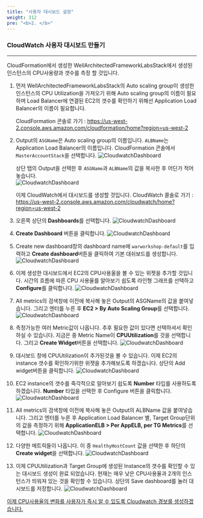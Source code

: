 ```yaml
---
title: "사용자 대시보드 설정"
weight: 312
pre: "<b>2. </b>"
---
```


### CloudWatch 사용자 대시보드 만들기
---
CloudFormation에서 생성한 WellArchitectedFrameworkLabsStack에서 생성된 인스턴스의 CPU사용량과 갯수를 측정 할 것입니다. 

1. 먼저 WellArchitectedFrameworkLabsStack의 Auto scaling group이 생성한 인스턴스의 CPU Utilization을 가져오기 위해 Auto scaling group의 이름이 필요하며 Load Balancer에 연결된 EC2의 갯수를 확인하기 위해선 Application Load Balancer의 이름이 필요합니다.

    CloudFormation 콘솔로 가기 : https://us-west-2.console.aws.amazon.com/cloudformation/home?region=us-west-2

1. Output의 `ASGName`은 Auto scaling group의 이름입니다. `ALBName`는 Application Load Balancer의 이름입니다. 
    CloudFormation 콘솔에서 `MasterAccountStack`을 선택합니다. 
    ![CloudwatchDashboard](/images/war/cloudwatch-stack.png#medium)

    상단 탭의 Output을 선택한 후 `ASGName`과 `ALBName`의 값을 복사한 후 어딘가 적어놓습니다.   
    ![CloudwatchDashboard](/images/war/cloudwatch-stack-output.png#medium)

    이제 CloudWatch에서 대시보드를 생성할 것입니다.
    CloudWatch 콜솔로 가기 : https://us-west-2.console.aws.amazon.com/cloudwatch/home?region=us-west-2

1. 오른쪽 상단의 **Dashboards**를 선택합니다. 
    ![CloudwatchDashboard](/images/war/cloudwatch-dashboard.png#medium)

1. **Create Dashboard** 버튼을 클릭합니다. 
    ![CloudwatchDashboard](/images/war/cloudwatch-createdashboard.png#medium)
 
1. Create new dashboard창의 dashboard name에 `warworkshop-default`를 입력하고 **Create dashboard**버튼을 클릭하여 기본 대쉬보드를 생성합니다.
    ![CloudwatchDashboard](/images/war/cloudwatch-create-fin.png#medium)

1. 이제 생성한 대시보드에서 EC2의 CPU사용울을 볼 수 있는 위젯을 추가할 것입니다. 시간의 흐름에 따른 CPU 사용율를 알아보기 쉽도록 라인형 그래프를 선택하고 **Configure**를 클릭합니다.
    ![CloudwatchDashboard](/images/war/cloudwatch-detail.png#medium)

1. All metrics의 검색창에 이전에 복사해 놓은 Output의 ASGName의 값을 붙여넣습니다. 그리고 엔터를 누른 후 **EC2 > By Auto Scaling Group**를 선택합니다. 
    ![CloudwatchDashboard](/images/war/cloudwatch-metric.png#medium)

1. 측정가능한 여러 Metric값이 나옵니다. 추후 필요한 값이 있다면 선택하셔서 확인하실 수 있습니다. 지금은 중 Metric Name이 **CPUUtilization**를 것을 선택합니다. 그리고 **Create Widget**버튼을 선택합니다. 
    ![CloudwatchDashboard](/images/war/cloudwatch-metric-cpuutilization.png#medium)

1. 대시보드 창에 CPUUtilization이 추가된것을 볼 수 있습니다. 이제 EC2의 instance 갯수를 확인하기위한 위젯을 추가해보도록 하겠습니다. 상단의 Add widget버튼을 클릭합니다. 
    ![CloudwatchDashboard](/images/war/cloudwatch-metric-widget.png#medium)

1. EC2 instance의 갯수를 죽각적으로 알아보기 쉽도록 **Number** 타입를 사용하도록 하겠습니다. **Number** 타입을 선택한 후 Configure 버튼을 클릭합니다. 
    ![CloudwatchDashboard](/images/war/cloudwatch-metric-widget-select.png#medium)

1. All metrics의 검색창에 이전에 복사해 놓은 Output의 ALBName 값을 붙여넣습니다. 그리고 엔터를 누른 후 Application Load Balancer 별, Target Group단위의 값을 측정하기 위해 **ApplicationELB > Per AppELB, per TG Metrics**를 선택합니다. 
    ![CloudwatchDashboard](/images/war/cloudwatch-widget-alb.png#medium)

1. 다양한 메트릭들이 나옵니다. 이 중 `HealthyHostCount` 값을 선택한 후 하단의 **Create widget**을 선택합니다. 
    ![CloudwatchDashboard](/images/war/cloudwatch-widget-healthy.png#medium)

1. 이제 CPUUtilization과 Target Group에 생성된 Instance의 갯수를 확인할 수 있는 대시보드 생성이 완료 되었습니다. 현재는 매우 낮은 CPU사용율과 2개의 인스턴스가 띄워져 있는 것을 확인할 수 있습니다. 상단의 Save dashboard를 눌러 대시보드를 저장합니다. 
    ![CloudwatchDashboard](/images/war/cloudwatch-widget-fin.png#medium)


[이제 CPU사용율의 변화를 사용자가 즉시 알 수 있도록 Cloudwatch 경보를 생성하겠습니다.](/performanceefficiency/cloudwatcheventemail)
 
